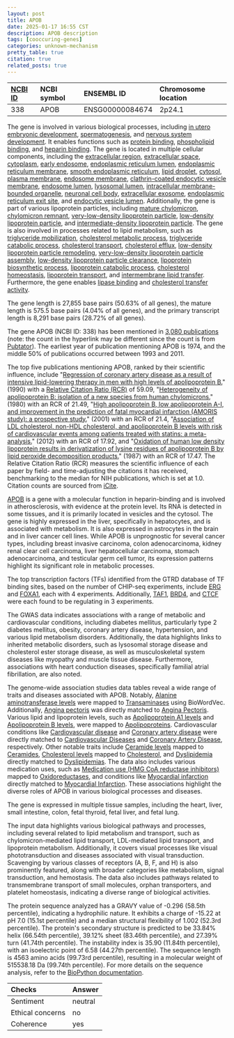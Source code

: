 ```yaml
---
layout: post
title: APOB
date: 2025-01-17 16:55 CST
description: APOB description
tags: [cooccuring-genes]
categories: unknown-mechanism
pretty_table: true
citation: true
related_posts: true
---
```




| [NCBI ID](https://www.ncbi.nlm.nih.gov/gene/338) | NCBI symbol | ENSEMBL ID | Chromosome location |
| :-------- | :------- | :-------- | :------- |
| 338  | APOB | ENSG00000084674 | 2p24.1 |



The gene is involved in various biological processes, including [in utero embryonic development](https://amigo.geneontology.org/amigo/term/GO:0001701), [spermatogenesis](https://amigo.geneontology.org/amigo/term/GO:0007283), and [nervous system development](https://amigo.geneontology.org/amigo/term/GO:0007399). It enables functions such as [protein binding](https://amigo.geneontology.org/amigo/term/GO:0005515), [phospholipid binding](https://amigo.geneontology.org/amigo/term/GO:0005543), and [heparin binding](https://amigo.geneontology.org/amigo/term/GO:0008201). The gene is located in multiple cellular components, including the [extracellular region](https://amigo.geneontology.org/amigo/term/GO:0005576), [extracellular space](https://amigo.geneontology.org/amigo/term/GO:0005615), [cytoplasm](https://amigo.geneontology.org/amigo/term/GO:0005737), [early endosome](https://amigo.geneontology.org/amigo/term/GO:0005769), [endoplasmic reticulum lumen](https://amigo.geneontology.org/amigo/term/GO:0005788), [endoplasmic reticulum membrane](https://amigo.geneontology.org/amigo/term/GO:0005789), [smooth endoplasmic reticulum](https://amigo.geneontology.org/amigo/term/GO:0005790), [lipid droplet](https://amigo.geneontology.org/amigo/term/GO:0005811), [cytosol](https://amigo.geneontology.org/amigo/term/GO:0005829), [plasma membrane](https://amigo.geneontology.org/amigo/term/GO:0005886), [endosome membrane](https://amigo.geneontology.org/amigo/term/GO:0010008), [clathrin-coated endocytic vesicle membrane](https://amigo.geneontology.org/amigo/term/GO:0030669), [endosome lumen](https://amigo.geneontology.org/amigo/term/GO:0031904), [lysosomal lumen](https://amigo.geneontology.org/amigo/term/GO:0043202), [intracellular membrane-bounded organelle](https://amigo.geneontology.org/amigo/term/GO:0043231), [neuronal cell body](https://amigo.geneontology.org/amigo/term/GO:0043025), [extracellular exosome](https://amigo.geneontology.org/amigo/term/GO:0070062), [endoplasmic reticulum exit site](https://amigo.geneontology.org/amigo/term/GO:0070971), and [endocytic vesicle lumen](https://amigo.geneontology.org/amigo/term/GO:0071682). Additionally, the gene is part of various lipoprotein particles, including [mature chylomicron](https://amigo.geneontology.org/amigo/term/GO:0034359), [chylomicron remnant](https://amigo.geneontology.org/amigo/term/GO:0034360), [very-low-density lipoprotein particle](https://amigo.geneontology.org/amigo/term/GO:0034361), [low-density lipoprotein particle](https://amigo.geneontology.org/amigo/term/GO:0034362), and [intermediate-density lipoprotein particle](https://amigo.geneontology.org/amigo/term/GO:0034363). The gene is also involved in processes related to lipid metabolism, such as [triglyceride mobilization](https://amigo.geneontology.org/amigo/term/GO:0006642), [cholesterol metabolic process](https://amigo.geneontology.org/amigo/term/GO:0008203), [triglyceride catabolic process](https://amigo.geneontology.org/amigo/term/GO:0019433), [cholesterol transport](https://amigo.geneontology.org/amigo/term/GO:0030301), [cholesterol efflux](https://amigo.geneontology.org/amigo/term/GO:0033344), [low-density lipoprotein particle remodeling](https://amigo.geneontology.org/amigo/term/GO:0034374), [very-low-density lipoprotein particle assembly](https://amigo.geneontology.org/amigo/term/GO:0034379), [low-density lipoprotein particle clearance](https://amigo.geneontology.org/amigo/term/GO:0034383), [lipoprotein biosynthetic process](https://amigo.geneontology.org/amigo/term/GO:0042158), [lipoprotein catabolic process](https://amigo.geneontology.org/amigo/term/GO:0042159), [cholesterol homeostasis](https://amigo.geneontology.org/amigo/term/GO:0042632), [lipoprotein transport](https://amigo.geneontology.org/amigo/term/GO:0042953), and [intermembrane lipid transfer](https://amigo.geneontology.org/amigo/term/GO:0120009). Furthermore, the gene enables [lipase binding](https://amigo.geneontology.org/amigo/term/GO:0035473) and [cholesterol transfer activity](https://amigo.geneontology.org/amigo/term/GO:0120020).


The gene length is 27,855 base pairs (50.63% of all genes), the mature length is 575.5 base pairs (4.04% of all genes), and the primary transcript length is 8,291 base pairs (28.72% of all genes).


The gene APOB (NCBI ID: 338) has been mentioned in [3,080 publications](https://pubmed.ncbi.nlm.nih.gov/?term=%22APOB%22) (note: the count in the hyperlink may be different since the count is from [Pubtator](https://academic.oup.com/nar/article/47/W1/W587/5494727)). The earliest year of publication mentioning APOB is 1974, and the middle 50% of publications occurred between 1993 and 2011.


The top five publications mentioning APOB, ranked by their scientific influence, include "[Regression of coronary artery disease as a result of intensive lipid-lowering therapy in men with high levels of apolipoprotein B.](https://pubmed.ncbi.nlm.nih.gov/2215615)" (1990) with a [Relative Citation Ratio (RCR)](https://journals.plos.org/plosbiology/article?id=10.1371/journal.pbio.1002541) of 59.09, "[Heterogeneity of apolipoprotein B: isolation of a new species from human chylomicrons.](https://pubmed.ncbi.nlm.nih.gov/6930644)" (1980) with an RCR of 21.49, "[High apolipoprotein B, low apolipoprotein A-I, and improvement in the prediction of fatal myocardial infarction (AMORIS study): a prospective study.](https://pubmed.ncbi.nlm.nih.gov/11755609)" (2001) with an RCR of 21.4, "[Association of LDL cholesterol, non-HDL cholesterol, and apolipoprotein B levels with risk of cardiovascular events among patients treated with statins: a meta-analysis.](https://pubmed.ncbi.nlm.nih.gov/22453571)" (2012) with an RCR of 17.92, and "[Oxidation of human low density lipoprotein results in derivatization of lysine residues of apolipoprotein B by lipid peroxide decomposition products.](https://pubmed.ncbi.nlm.nih.gov/3102491)" (1987) with an RCR of 17.47. The Relative Citation Ratio (RCR) measures the scientific influence of each paper by field- and time-adjusting the citations it has received, benchmarking to the median for NIH publications, which is set at 1.0. Citation counts are sourced from [iCite](https://icite.od.nih.gov).


[APOB](https://www.proteinatlas.org/ENSG00000084674-APOB) is a gene with a molecular function in heparin-binding and is involved in atherosclerosis, with evidence at the protein level. Its RNA is detected in some tissues, and it is primarily located in vesicles and the cytosol. The gene is highly expressed in the liver, specifically in hepatocytes, and is associated with metabolism. It is also expressed in astrocytes in the brain and in liver cancer cell lines. While APOB is unprognostic for several cancer types, including breast invasive carcinoma, colon adenocarcinoma, kidney renal clear cell carcinoma, liver hepatocellular carcinoma, stomach adenocarcinoma, and testicular germ cell tumor, its expression patterns highlight its significant role in metabolic processes.


The top transcription factors (TFs) identified from the GTRD database of TF binding sites, based on the number of CHIP-seq experiments, include [ERG](https://www.ncbi.nlm.nih.gov/gene/2078) and [FOXA1](https://www.ncbi.nlm.nih.gov/gene/3169), each with 4 experiments. Additionally, [TAF1](https://www.ncbi.nlm.nih.gov/gene/6872), [BRD4](https://www.ncbi.nlm.nih.gov/gene/23476), and [CTCF](https://www.ncbi.nlm.nih.gov/gene/10664) were each found to be regulating in 3 experiments.



The GWAS data indicates associations with a range of metabolic and cardiovascular conditions, including diabetes mellitus, particularly type 2 diabetes mellitus, obesity, coronary artery disease, hypertension, and various lipid metabolism disorders. Additionally, the data highlights links to inherited metabolic disorders, such as lysosomal storage disease and cholesterol ester storage disease, as well as musculoskeletal system diseases like myopathy and muscle tissue disease. Furthermore, associations with heart conduction diseases, specifically familial atrial fibrillation, are also noted.


The genome-wide association studies data tables reveal a wide range of traits and diseases associated with APOB. Notably, [Alanine aminotransferase levels](https://pubmed.ncbi.nlm.nih.gov/34226706) were mapped to [Transaminases](https://meshb.nlm.nih.gov/record/ui?ui=D000637) using BioWordVec. Additionally, [Angina pectoris](https://pubmed.ncbi.nlm.nih.gov/34594039) was directly matched to [Angina Pectoris](https://meshb.nlm.nih.gov/record/ui?ui=D000787). Various lipid and lipoprotein levels, such as [Apolipoprotein A1 levels](https://pubmed.ncbi.nlm.nih.gov/32203549) and [Apolipoprotein B levels](https://pubmed.ncbi.nlm.nih.gov/33462484), were mapped to [Apolipoproteins](https://meshb.nlm.nih.gov/record/ui?ui=D001053). Cardiovascular conditions like [Cardiovascular disease](https://pubmed.ncbi.nlm.nih.gov/30595370) and [Coronary artery disease](https://pubmed.ncbi.nlm.nih.gov/33020668) were directly matched to [Cardiovascular Diseases](https://meshb.nlm.nih.gov/record/ui?ui=D002318) and [Coronary Artery Disease](https://meshb.nlm.nih.gov/record/ui?ui=D003324), respectively. Other notable traits include [Ceramide levels](https://pubmed.ncbi.nlm.nih.gov/35393526) mapped to [Ceramides](https://meshb.nlm.nih.gov/record/ui?ui=D002518), [Cholesterol levels](https://pubmed.ncbi.nlm.nih.gov/35213538) mapped to [Cholesterol](https://meshb.nlm.nih.gov/record/ui?ui=D002784), and [Dyslipidemia](https://pubmed.ncbi.nlm.nih.gov/33893285) directly matched to [Dyslipidemias](https://meshb.nlm.nih.gov/record/ui?ui=D050171). The data also includes various medication uses, such as [Medication use (HMG CoA reductase inhibitors)](https://pubmed.ncbi.nlm.nih.gov/31015401) mapped to [Oxidoreductases](https://meshb.nlm.nih.gov/record/ui?ui=D010088), and conditions like [Myocardial infarction](https://pubmed.ncbi.nlm.nih.gov/34594039) directly matched to [Myocardial Infarction](https://meshb.nlm.nih.gov/record/ui?ui=D009203). These associations highlight the diverse roles of APOB in various biological processes and diseases.


The gene is expressed in multiple tissue samples, including the heart, liver, small intestine, colon, fetal thyroid, fetal liver, and fetal lung.


The input data highlights various biological pathways and processes, including several related to lipid metabolism and transport, such as chylomicron-mediated lipid transport, LDL-mediated lipid transport, and lipoprotein metabolism. Additionally, it covers visual processes like visual phototransduction and diseases associated with visual transduction. Scavenging by various classes of receptors (A, B, F, and H) is also prominently featured, along with broader categories like metabolism, signal transduction, and hemostasis. The data also includes pathways related to transmembrane transport of small molecules, orphan transporters, and platelet homeostasis, indicating a diverse range of biological activities.



The protein sequence analyzed has a GRAVY value of -0.296 (58.5th percentile), indicating a hydrophilic nature. It exhibits a charge of -15.22 at pH 7.0 (15.1st percentile) and a median structural flexibility of 1.002 (52.3rd percentile). The protein's secondary structure is predicted to be 33.84% helix (66.54th percentile), 39.12% sheet (83.46th percentile), and 27.39% turn (41.74th percentile). The instability index is 35.90 (11.84th percentile), with an isoelectric point of 6.58 (44.27th percentile). The sequence length is 4563 amino acids (99.73rd percentile), resulting in a molecular weight of 515538.18 Da (99.74th percentile). For more details on the sequence analysis, refer to the [BioPython documentation](https://biopython.org/docs/1.75/api/Bio.SeqUtils.ProtParam.html).





| Checks    | Answer |
| :-------- | :------- |
| Sentiment  | neutral   |
| Ethical concerns | no     |
| Coherence    | yes    |